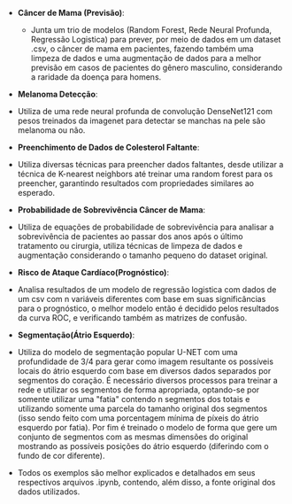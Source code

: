 
- **Câncer de Mama (Previsão)**:
    - Junta um trio de modelos (Random Forest, Rede Neural Profunda, Regressão Logistica) para prever, por meio de dados em um dataset .csv, o câncer de mama em pacientes, fazendo também uma limpeza de dados e uma augmentação de dados para a melhor previsão em casos de pacientes do gênero masculino, considerando a raridade da doença para homens.


- **Melanoma Detecção**: 
 - Utiliza de uma rede neural profunda de convolução DenseNet121 com pesos treinados da imagenet para detectar se manchas na pele são melanoma ou não.

- **Preenchimento de Dados de Colesterol Faltante**:
- Utiliza diversas técnicas para preencher dados faltantes, desde utilizar a técnica de K-nearest neighbors até treinar uma random forest para os preencher, garantindo resultados  com propriedades similares ao esperado.

- **Probabilidade de Sobrevivência Câncer de Mama**: 
- Utiliza de equações de probabilidade de sobrevivência para analisar a sobrevivência de pacientes ao passar dos anos após o último tratamento ou cirurgia, utiliza técnicas de limpeza de dados e augmentação considerando o tamanho pequeno do dataset original.

- **Risco de Ataque Cardíaco(Prognóstico)**:
 - Analisa resultados de um modelo de regressão logistica com dados de um csv com n variáveis diferentes com base em suas significâncias para o prognóstico, o melhor modelo então é decidido pelos resultados da curva ROC, e verificando também as matrizes de confusão.

- **Segmentação(Átrio Esquerdo)**: 
- Utiliza do modelo de segmentação popular U-NET com uma profundidade de 3/4 para gerar como imagem resultante os possíveis locais do átrio esquerdo com base em diversos dados separados por segmentos do coração. É necessário diversos processos para treinar a rede e utilizar os segmentos de forma apropriada, optando-se por somente utilizar uma "fatia" contendo n segmentos dos totais e utilizando somente uma parcela do tamanho original dos segmentos (isso sendo feito com uma porcentagem mínima de píxeis do átrio esquerdo por fatia). Por fim é treinado o modelo de forma que gere um conjunto de segmentos com as mesmas dimensões do original mostrando as possíveis posições do átrio esquerdo (diferindo com o fundo de cor diferente).


- Todos os exemplos são melhor explicados e detalhados em seus respectivos arquivos .ipynb, contendo, além disso, a fonte original dos dados utilizados. 